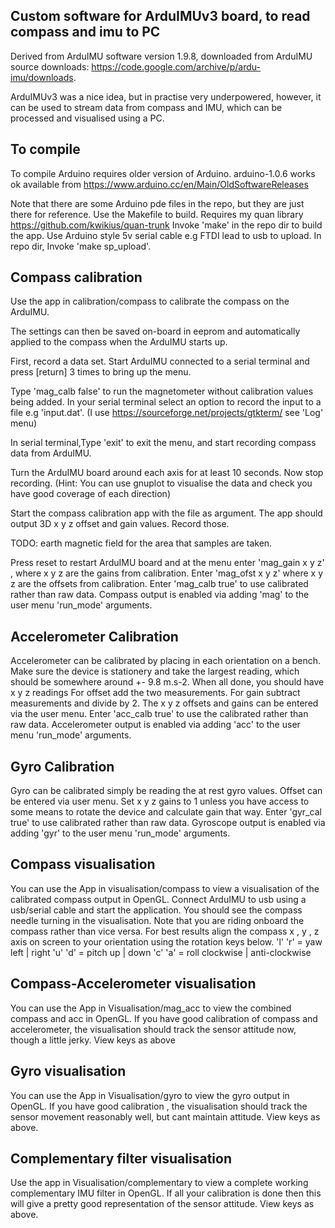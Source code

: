 
Custom software for ArduIMUv3 board, to read compass and imu to PC
------------------------------------------------------------------

Derived from ArduIMU software version 1.9.8, downloaded from ArduIMU source downloads:
https://code.google.com/archive/p/ardu-imu/downloads.

ArduIMUv3 was a nice idea, but in practise very underpowered, however, it can be used
to stream data from compass and IMU, which can be processed and visualised using a PC.

To compile
----------

To compile Arduino requires older version of Arduino. arduino-1.0.6 works ok
 available from https://www.arduino.cc/en/Main/OldSoftwareReleases

Note that there are some Arduino pde files in the repo, but they are just there for reference.
Use the Makefile to build. Requires my quan library https://github.com/kwikius/quan-trunk
Invoke 'make' in the repo dir to build the app.
Use Arduino style 5v serial cable e.g FTDI lead to usb to upload. In repo dir, Invoke 'make sp_upload'.


Compass calibration
-------------------

Use the app in calibration/compass to calibrate the compass on the ArduIMU. 

The settings can then be saved on-board in eeprom and automatically applied to the compass 
when the ArduIMU starts up.

First, record a data set. Start ArduIMU connected to a serial terminal and press 
[return] 3 times to bring up the menu.

Type 'mag_calb false' to run the magnetometer without calibration values being added.
In your serial terminal select an option to record the input to a file e.g 'input.dat'. 
(I use https://sourceforge.net/projects/gtkterm/ see 'Log' menu)

In serial terminal,Type 'exit' to exit the menu, and start recording compass data from ArduIMU.

Turn the ArduIMU board around each axis for at least 10 seconds. Now stop recording.
(Hint: You can use gnuplot to visualise the data and check you have good coverage of each direction)

Start the compass calibration app with the file  as argument. The app should output 3D x y z
offset and gain values. Record those.

TODO: earth magnetic field for the area that samples are taken.

Press reset to restart ArduIMU board and at the menu enter 'mag_gain x y z' , where x y z are the gains from calibration.
Enter 'mag_ofst x y z' where x y z are the offsets from calibration.
Enter 'mag_calb true' to use calibrated rather than raw data.
Compass output is enabled via adding 'mag' to the user menu 'run_mode' arguments.



Accelerometer Calibration
-------------------------

Accelerometer can be calibrated by placing in each orientation on a bench. 
Make sure the device is stationery and take the largest reading, which should be somewhere around +- 9.8 m.s-2.
When all done, you should have x y z readings
For offset add the two measurements. For gain subtract measurements and divide by 2. 
The x y z offsets and gains can be entered via the user menu.
Enter 'acc_calb true' to use the calibrated rather than raw data.
Accelerometer output is enabled via adding 'acc' to the user menu 'run_mode' arguments.

Gyro Calibration
----------------

Gyro can be calibrated simply be reading the at rest gyro values.
Offset can be entered via user menu. Set x y z gains to 1 unless you have access
to some means to rotate the device and calculate gain that way. 
Enter 'gyr_cal true' to use calibrated rather than raw data.
Gyroscope output is enabled via adding 'gyr' to the user menu 'run_mode' arguments.

Compass visualisation
---------------------

You can use the App in visualisation/compass to view a visualisation of the calibrated compass output
in OpenGL. Connect ArduIMU to usb using a usb/serial cable and start the application.
You should see the compass needle turning in the visualisation.
Note that you are riding onboard the compass rather than vice versa.
For best results align the compass x , y , z axis on screen to your orientation using the rotation keys below.
'l' 'r' = yaw  left | right
'u' 'd' = pitch up | down
'c' 'a' = roll  clockwise | anti-clockwise

Compass-Accelerometer visualisation
-----------------------------------

You can use the App in Visualisation/mag_acc to view the combined compass and acc in OpenGL. If you have good 
calibration of compass and accelerometer, the visualisation should track the sensor attitude now, though a little jerky.
View keys as above

Gyro visualisation
-----------------------------------

You can use the App in Visualisation/gyro to view the gyro output in OpenGL. If you have good calibration
, the visualisation should track the sensor movement reasonably well, but cant maintain attitude.
View keys as above.

Complementary filter visualisation
----------------------------------

Use the app in Visualisation/complementary to view a complete working complementary IMU filter in OpenGL. If all your 
calibration is done then this will give a pretty good representation of the sensor attitude.
View keys as above.









